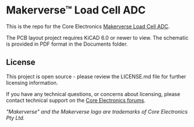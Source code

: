 # Makerverse™ Load Cell ADC

This is the repo for the Core Electronics [Makerverse Load Cell ADC](https://core-electronics.com.au/catalog/product/view/sku/ce08248).

The PCB layout project requires KiCAD 6.0 or newer to view. The schematic is provided in PDF format in the Documents folder.

## License
This project is open source - please review the LICENSE.md file for further licensing information.

If you have any technical questions, or concerns about licensing, please contact technical support on the [Core Electronics forums](https://forum.core-electronics.com.au/).

*\"Makerverse\" and the Makerverse logo are trademarks of Core Electronics Pty Ltd.*
